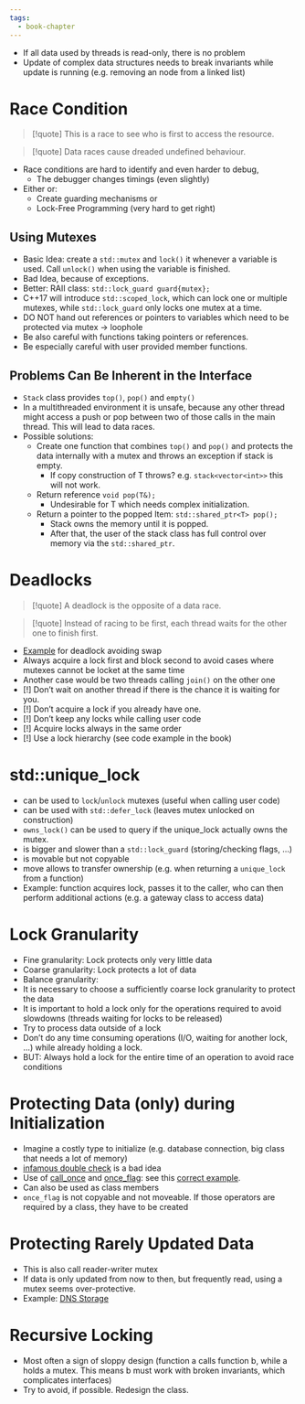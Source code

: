 ```yaml
---
tags:
  - book-chapter
---
```

- If all data used by threads is read-only, there is no problem
- Update of complex data structures needs to break invariants while update is running (e.g. removing an node from a linked list)

# Race Condition

> [!quote] This is a race to see who is first to access the resource.

> [!quote] Data races cause dreaded undefined behaviour.

- Race conditions are hard to identify and even harder to debug,
    - The debugger changes timings (even slightly)
- Either or:
    - Create guarding mechanisms or
    - Lock-Free Programming (very hard to get right)

## Using Mutexes

- Basic Idea: create a `std::mutex` and `lock()` it whenever a variable is used. Call `unlock()` when using the variable is finished.
- Bad Idea, because of exceptions.
- Better: RAII class: `std::lock_guard guard{mutex};`
- C++17 will introduce `std::scoped_lock`, which can lock one or multiple mutexes, while `std::lock_guard` only locks one mutex at a time.
- DO NOT hand out references or pointers to variables which need to be protected via mutex -> loophole
- Be also careful with functions taking pointers or references.
- Be especially careful with user provided member functions.

## Problems Can Be Inherent in the Interface

- `Stack` class provides `top()`, `pop()` and `empty()`
- In a multithreaded environment it is unsafe, because any other thread might access a push or pop between two of those calls in the main thread. This will lead to data races.
- Possible solutions:
    - Create one function that combines `top()` and `pop()` and protects the data internally with a mutex and throws an exception if stack is empty.
        - If copy construction of T throws? e.g. `stack<vector<int>>` this will not work.
    - Return reference `void pop(T&);`
        - Undesirable for T which needs complex initialization.
    - Return a pointer to the popped Item: `std::shared_ptr<T> pop();`
        - Stack owns the memory until it is popped.
        - After that, the user of the stack class has full control over memory via the `std::shared_ptr`.

# Deadlocks

> [!quote] A deadlock is the opposite of a data race.

> [!quote] Instead of racing to be first, each thread waits for the other one to finish first.

- [Example](https://ideone.com/0Ql0S2) for deadlock avoiding swap
- Always acquire a lock first and block second to avoid cases where mutexes cannot be locket at the same time
- Another case would be two threads calling `join()` on the other one
- [!] Don’t wait on another thread if there is the chance it is waiting for you.
- [!] Don’t acquire a lock if you already have one.
- [!] Don’t keep any locks while calling user code
- [!] Acquire locks always in the same order
- [!] Use a lock hierarchy (see code example in the book)

# std::unique_lock

- can be used to `lock`/`unlock` mutexes (useful when calling user code)
- can be used with `std::defer_lock` (leaves mutex unlocked on construction)
- `owns_lock()` can be used to query if the unique_lock actually owns the mutex.
- is bigger and slower than a `std::lock_guard` (storing/checking flags, …)
- is movable but not copyable
- move allows to transfer ownership (e.g. when returning a `unique_lock` from a function)
- Example: function acquires lock, passes it to the caller, who can then perform additional actions (e.g. a gateway class to access data)

# Lock Granularity

- Fine granularity: Lock protects only very little data
- Coarse granularity: Lock protects a lot of data
- Balance granularity:
- It is necessary to choose a sufficiently coarse lock granularity to protect the data
- It is important to hold a lock only for the operations required to avoid slowdowns (threads waiting for locks to be released)
- Try to process data outside of a lock
- Don’t do any time consuming operations (I/O, waiting for another lock, …) while already holding a lock.
- BUT: Always hold a lock for the entire time of an operation to avoid race conditions

# Protecting Data (only) during Initialization

- Imagine a costly type to initialize (e.g. database connection, big class that needs a lot of memory)
- [infamous double check](https://ideone.com/p3FZLI) is a bad idea
- Use of [call_once](https://de.cppreference.com/w/cpp/thread/call_once) and [once_flag](https://de.cppreference.com/w/cpp/thread/once_flag): see this [correct example](https://ideone.com/uFYDuD).
- Can also be used as class members
- `once_flag` is not copyable and not moveable. If those operators are required by a class, they have to be created

# Protecting Rarely Updated Data

- This is also call reader-writer mutex
- If data is only updated from now to then, but frequently read, using a mutex seems over-protective.
- Example: [DNS Storage](https://ideone.com/S6aNxx)

# Recursive Locking

- Most often a sign of sloppy design (function a calls function b, while a holds a mutex. This means b must work with broken invariants, which complicates interfaces)
- Try to avoid, if possible. Redesign the class.
